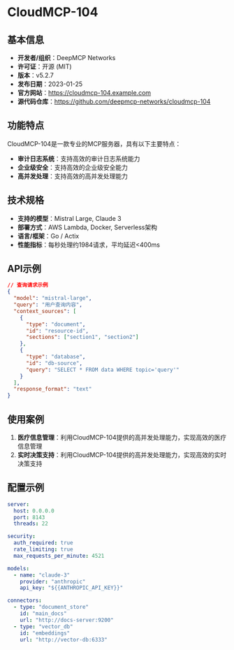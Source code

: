 # CloudMCP-104

## 基本信息

- **开发者/组织**：DeepMCP Networks
- **许可证**：开源 (MIT)
- **版本**：v5.2.7
- **发布日期**：2023-01-25
- **官方网站**：https://cloudmcp-104.example.com
- **源代码仓库**：https://github.com/deepmcp-networks/cloudmcp-104

## 功能特点

CloudMCP-104是一款专业的MCP服务器，具有以下主要特点：

- **审计日志系统**：支持高效的审计日志系统能力
- **企业级安全**：支持高效的企业级安全能力
- **高并发处理**：支持高效的高并发处理能力


## 技术规格

- **支持的模型**：Mistral Large, Claude 3
- **部署方式**：AWS Lambda, Docker, Serverless架构
- **语言/框架**：Go / Actix
- **性能指标**：每秒处理约1984请求，平均延迟<400ms

## API示例

```json
// 查询请求示例
{
  "model": "mistral-large",
  "query": "用户查询内容",
  "context_sources": [
    {
      "type": "document",
      "id": "resource-id",
      "sections": ["section1", "section2"]
    },
    {
      "type": "database",
      "id": "db-source",
      "query": "SELECT * FROM data WHERE topic='query'"
    }
  ],
  "response_format": "text"
}
```

## 使用案例

1. **医疗信息管理**：利用CloudMCP-104提供的高并发处理能力，实现高效的医疗信息管理
2. **实时决策支持**：利用CloudMCP-104提供的高并发处理能力，实现高效的实时决策支持


## 配置示例

```yaml
server:
  host: 0.0.0.0
  port: 8143
  threads: 22

security:
  auth_required: true
  rate_limiting: true
  max_requests_per_minute: 4521

models:
  - name: "claude-3"
    provider: "anthropic"
    api_key: "${{ANTHROPIC_API_KEY}}"

connectors:
  - type: "document_store"
    id: "main_docs"
    url: "http://docs-server:9200"
  - type: "vector_db"
    id: "embeddings"
    url: "http://vector-db:6333"
```